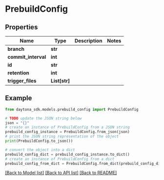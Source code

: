 # PrebuildConfig


## Properties

Name | Type | Description | Notes
------------ | ------------- | ------------- | -------------
**branch** | **str** |  | 
**commit_interval** | **int** |  | 
**id** | **str** |  | 
**retention** | **int** |  | 
**trigger_files** | **List[str]** |  | 

## Example

```python
from daytona_sdk.models.prebuild_config import PrebuildConfig

# TODO update the JSON string below
json = "{}"
# create an instance of PrebuildConfig from a JSON string
prebuild_config_instance = PrebuildConfig.from_json(json)
# print the JSON string representation of the object
print(PrebuildConfig.to_json())

# convert the object into a dict
prebuild_config_dict = prebuild_config_instance.to_dict()
# create an instance of PrebuildConfig from a dict
prebuild_config_from_dict = PrebuildConfig.from_dict(prebuild_config_dict)
```
[[Back to Model list]](../README.md#documentation-for-models) [[Back to API list]](../README.md#documentation-for-api-endpoints) [[Back to README]](../README.md)


